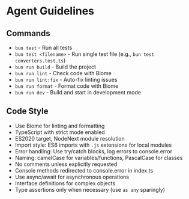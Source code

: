 # Agent Guidelines

## Commands
- `bun test` - Run all tests
- `bun test <filename>` - Run single test file (e.g., `bun test converters.test.ts`)
- `bun run build` - Build the project
- `bun run lint` - Check code with Biome
- `bun run lint:fix` - Auto-fix linting issues
- `bun run format` - Format code with Biome
- `bun run dev` - Build and start in development mode

## Code Style
- Use Biome for linting and formatting
- TypeScript with strict mode enabled
- ES2020 target, NodeNext module resolution
- Import style: ES6 imports with `.js` extensions for local modules
- Error handling: Use try/catch blocks, log errors to console.error
- Naming: camelCase for variables/functions, PascalCase for classes
- No comments unless explicitly requested
- Console methods redirected to console.error in index.ts
- Use async/await for asynchronous operations
- Interface definitions for complex objects
- Type assertions only when necessary (use `as any` sparingly)